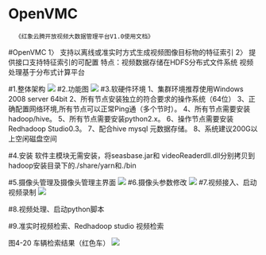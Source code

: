 # OpenVMC
      《红象云腾开放视频大数据管理平台V1.0使用文档》

#OpenVMC
1〉 支持以离线或准实时方式生成视频图像目标物的特征索引
2〉 提供接口支持特征索引的可配置
特点：视频数据存储在HDFS分布式文件系统
      视频处理基于分布式计算平台
      
#1.整体架构
![](https://raw.githubusercontent.com/ChinaOpenVideo/OpenVMC/master/img/%E5%9B%BE%E7%89%871.png)
#2.功能图
![](https://raw.githubusercontent.com/ChinaOpenVideo/OpenVMC/master/img/%E5%9B%BE%E7%89%872.png)
#3.软硬件环境
1、集群环境推荐使用Windows 2008 server 64bit
2、所有节点安装独立的符合要求的操作系统（64位）
3、正确配置网络环境,所有节点可以正常Ping通（多个节时）。
4、所有节点需要安装hadoop/hive。
5、所有节点需要安装python2.x。
6、操作节点需要安装Redhadoop Studio0.3。
7、配合hive mysql 元数据存储。
8、系统建议200G以上空闲磁盘空间

#4.安装
软件主模块无需安装，将seasbase.jar和 videoReaderdll.dll分别拷贝到hadoop安装目录下的./share/yarn和./bin

#5.摄像头管理及摄像头管理主界面
![](https://raw.githubusercontent.com/ChinaOpenVideo/OpenVMC/master/img/%E5%9B%BE%E7%89%873.png)
#6.摄像头参数修改
![](https://raw.githubusercontent.com/ChinaOpenVideo/OpenVMC/master/img/%E5%9B%BE%E7%89%874.png)
#7.视频接入、启动视频录制
![](https://raw.githubusercontent.com/ChinaOpenVideo/OpenVMC/master/img/%E5%9B%BE%E7%89%875.png)

#8.视频处理、启动python脚本

#9.准实时视频检索、Redhadoop studio 视频检索

图4-20 车辆检索结果（红色车）
![](https://raw.githubusercontent.com/ChinaOpenVideo/OpenVMC/master/img/%E5%9B%BE%E7%89%877.png)


